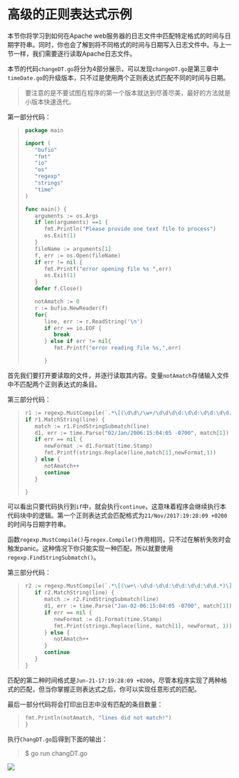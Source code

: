 # **高级的正则表达式示例**

本节你将学习到如何在Apache web服务器的日志文件中匹配特定格式的时间与日期字符串。同时，你也会了解到将不同格式的时间与日期写入日志文件中。与上一节一样，我们需要逐行读取Apache日志文件。

本节的代码`changeDT.go`将分为4部分展示，可以发现`changeDT.go`是第三章中`timeDate.go`的升级版本，只不过是使用两个正则表达式匹配不同的时间与日期。

> 要注意的是不要试图在程序的第一个版本就达到尽善尽美，最好的方法就是小版本快速迭代。

第一部分代码：

> ```go
> package main
> 
> import (
>    "bufio"
>    "fmt"
>    "io"
>    "os"
>    "regexp"
>    "strings"
>    "time"
> )
> 
> func main() {
>    arguments := os.Args
>    if len(arguments) ==1 {
>       fmt.Println("Please provide one text file to process")
>       os.Exit(1)
>    }
>    fileName := arguments[1]
>    f, err := os.Open(fileName)
>    if err != nil {
>       fmt.Printf("error opening file %s ",err)
>       os.Exit(1)
>    }
>    defer f.Close()
> 
>    notAmatch := 0
>    r := bufio.NewReader(f)
>    for{
>       line, err := r.ReadString('\n')
>       if err == io.EOF {
>          break
>       } else if err != nil{
>          fmt.Printf("error reading file %s,",err)
> 
>       }
> ```

首先我们要打开要读取的文件，并逐行读取其内容。变量`notAmatch`存储输入文件中不匹配两个正则表达式的条目。

第三部分代码：

> ```go
> r1 := regexp.MustCompile(`.*\[(\d\d\/\w+/\d\d\d\d:\d\d:\d\d:\d\d.*)\] .*`)
> if r1.MatchString(line) {
>    match := r1.FindStringSubmatch(line)
>    d1, err := time.Parse("02/Jan/2006:15:04:05 -0700", match[1])
>    if err == nil {
>       newFormat := d1.Format(time.Stamp)
>       fmt.Printf(strings.Replace(line,match[1],newFormat,1))
>    } else {
>       notAmatch++
>       continue
>    }
> 
> }
> ```

可以看出只要代码执行到`if`中，就会执行`continue`，这意味着程序会继续执行本代码块中的逻辑。第一个正则表达式会匹配格式为`21/Nov/2017:19:28:09 +0200`的时间与日期字符串。

函数`regexp.MustCompile()`与`regex.Compile()`作用相同，只不过在解析失败时会触发panic。这种情况下你只能实现一种匹配，所以就要使用`regexp.FindStringSubmatch()`。

第三部分代码：

> ```go
> r2 := regexp.MustCompile(`.*\[(\w+\-\d\d-\d\d:\d\d:\d\d:\d\d.*)\] .*`)
>    if r2.MatchString(line) {
>       match := r2.FindStringSubmatch(line)
>       d1, err := time.Parse("Jan-02-06:15:04:05 -0700", match[1])
>       if err == nil {
>          newFormat := d1.Format(time.Stamp)
>          fmt.Print(strings.Replace(line, match[1], newFormat, 1))
>       } else {
>          notAmatch++
>       }
>       continue
>    }
> }
> ```

匹配的第二种时间格式是`Jun-21-17:19:28:09 +0200`，尽管本程序实现了两种格式的匹配，但当你掌握正则表达式之后，你可以实现任意形式的匹配。

最后一部分代码将会打印出日志中没有匹配的条目数量：

> ```go
> fmt.Println(notAmatch, "lines did not match!")
> }
> ```

执行`ChangDT.go`后得到下面的输出：

> $ go run changDT.go

![](https://ws1.sinaimg.cn/large/006tNc79ly1fz7pr5qkanj310g05yq48.jpg)

